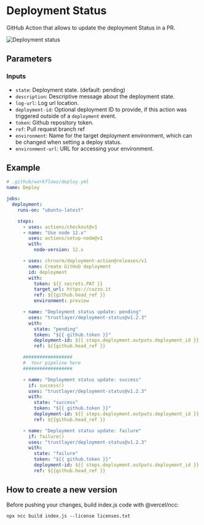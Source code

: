 # Deployment Status

GitHub Action that allows to update the deployment Status in a PR.

![Deployment status](https://user-images.githubusercontent.com/6388707/141519226-0fb89759-6330-47d9-8937-41fe28c3a637.png)

## Parameters

### Inputs

- `state`: Deployment state. (default: pending)
- `description`: Descriptive message about the deployment state.
- `log-url`: Log url location.
- `deployment-id`: Optional deployment ID to provide, if this action was triggered outside of a `deployment` event.
- `token`: Github repository token.
- `ref`: Pull request branch ref
- `environment`: Name for the target deployment environment, which can be changed when setting a deploy status.
- `environment-url`: URL for accessing your environment.

## Example

```yaml
# .github/workflows/deploy.yml
name: Deploy

jobs:
  deployment:
    runs-on: "ubuntu-latest"

    steps:
      - uses: actions/checkout@v1
      - name: "Use node 12.x"
        uses: actions/setup-node@v1
        with:
          node-version: 12.x

      - uses: chrnorm/deployment-action@releases/v1
        name: Create GitHub deployment
        id: deployment
        with:
          token: ${{ secrets.PAT }}
          target_url: https://cuzzo.it
          ref: ${{github.head_ref }}
          environment: preview

      - name: "Deployment status update: pending"
        uses: "trustlayer/deployment-status@v1.2.3"
        with:
          state: "pending"
          token: "${{ github.token }}"
          deployment-id: ${{ steps.deployment.outputs.deployment_id }}
          ref: ${{github.head_ref }}

      ##################
      #  Your pipeline here
      ##################

      - name: "Deployment status update: success"
        if: success()
        uses: "trustlayer/deployment-status@v1.2.3"
        with:
          state: "success"
          token: "${{ github.token }}"
          deployment-id: ${{ steps.deployment.outputs.deployment_id }}
          ref: ${{github.head_ref }}

      - name: "Deployment status update: failure"
        if: failure()
        uses: "trustlayer/deployment-status@v1.2.3"
        with:
          state: "failure"
          token: "${{ github.token }}"
          deployment-id: ${{ steps.deployment.outputs.deployment_id }}
          ref: ${{github.head_ref }}
```

## How to create a new version

Before pushing your changes, build index.js code with @vercel/ncc:

`npx ncc build index.js --license licenses.txt`
